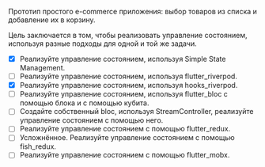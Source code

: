 Прототип простого e-commerce приложения: выбор товаров из списка и добавление их в корзину.

Цель заключается в том, чтобы реализовать управление состоянием, используя разные подходы для одной и той же задачи.

- [x] Реализуйте управление состоянием, используя Simple State Management.
- [ ] Реализуйте управление состоянием, используя flutter_riverpod.
- [x] Реализуйте управление состоянием, используя hooks_riverpod.
- [ ] Реализуйте управление состоянием, используя flutter_bloc с помощью блока и с помощью кубита.
- [ ] Создайте собственный bloc, используя StreamController, реализуйте управление состоянием с помощью него.
- [ ] Реализуйте управление состоянием с помощью flutter_redux.
- [ ] Усложнённое. Реализуйте управление состоянием с помощью fish_redux.
- [ ] Реализуйте управление состоянием с помощью flutter_mobx.
